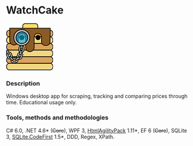 #  WatchCake 

![alt text](https://raw.githubusercontent.com/jakeins/watchcake/master/logo128.png)

### Description
Windows desktop app for scraping, tracking and comparing prices through time. Educational usage only.

### Tools, methods and methodologies
С# 6.0, .NET 4.6* (~~Core~~), WPF 3,  [HtmlAgilityPack](https://html-agility-pack.net/) 1.11*,  EF 6 (~~Core~~), SQLite 3, [SQLite.CodeFirst](https://github.com/msallin/SQLiteCodeFirst) 1.5*, DDD, Regex, XPath.
